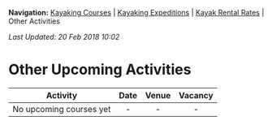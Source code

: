 **Navigation:** [Kayaking Courses](index) &#124; [Kayaking Expeditions](expedition) &#124; [Kayak Rental Rates](rental) &#124; Other Activities

_Last Updated: 20 Feb 2018 10:02_
# Other Upcoming Activities

Activity | Date | Venue | Vacancy
:---:|:---:|:---:|:---:
No upcoming courses yet|-|-|-

